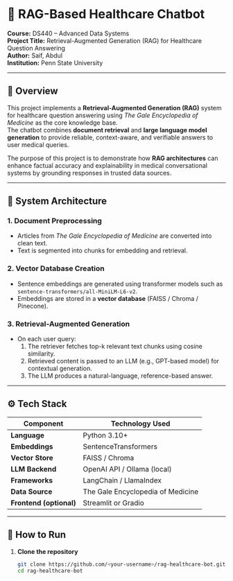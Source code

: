 # 🧠 RAG-Based Healthcare Chatbot  
**Course:** DS440 – Advanced Data Systems  
**Project Title:** Retrieval-Augmented Generation (RAG) for Healthcare Question Answering  
**Author:** Saif, Abdul  
**Institution:** Penn State University  

---

## 📘 Overview
This project implements a **Retrieval-Augmented Generation (RAG)** system for healthcare question answering using *The Gale Encyclopedia of Medicine* as the core knowledge base.  
The chatbot combines **document retrieval** and **large language model generation** to provide reliable, context-aware, and verifiable answers to user medical queries.

The purpose of this project is to demonstrate how **RAG architectures** can enhance factual accuracy and explainability in medical conversational systems by grounding responses in trusted data sources.

---

## 🧩 System Architecture
### 1. Document Preprocessing  
- Articles from *The Gale Encyclopedia of Medicine* are converted into clean text.  
- Text is segmented into chunks for embedding and retrieval.  

### 2. Vector Database Creation  
- Sentence embeddings are generated using transformer models such as  
  `sentence-transformers/all-MiniLM-L6-v2`.  
- Embeddings are stored in a **vector database** (FAISS / Chroma / Pinecone).  

### 3. Retrieval-Augmented Generation  
- On each user query:
  1. The retriever fetches top-k relevant text chunks using cosine similarity.  
  2. Retrieved content is passed to an LLM (e.g., GPT-based model) for contextual generation.  
  3. The LLM produces a natural-language, reference-based answer.  

---

## ⚙️ Tech Stack
| Component | Technology Used |
|------------|-----------------|
| **Language** | Python 3.10+ |
| **Embeddings** | SentenceTransformers |
| **Vector Store** | FAISS / Chroma |
| **LLM Backend** | OpenAI API / Ollama (local) |
| **Frameworks** | LangChain / LlamaIndex |
| **Data Source** | The Gale Encyclopedia of Medicine |
| **Frontend (optional)** | Streamlit or Gradio |

---

## 🚀 How to Run
1. **Clone the repository**  
   ```bash
   git clone https://github.com/<your-username>/rag-healthcare-bot.git
   cd rag-healthcare-bot
